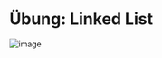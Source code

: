 # Übung:  Linked List


![image](https://github.com/user-attachments/assets/a3277f4a-e377-4da0-9c07-935fc8a4fa10)

